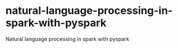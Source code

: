 # natural-language-processing-in-spark-with-pyspark
Natural language processing in spark with pyspark
